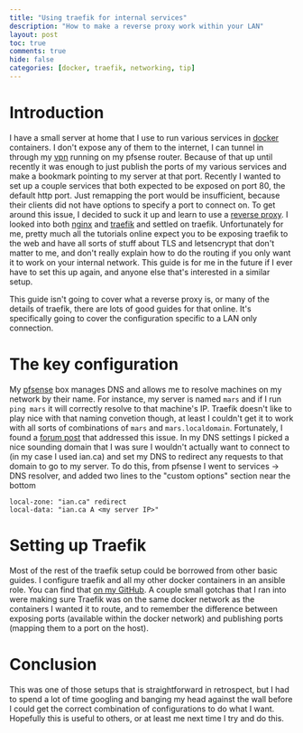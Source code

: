 ```yaml
---
title: "Using traefik for internal services"
description: "How to make a reverse proxy work within your LAN"
layout: post
toc: true
comments: true
hide: false
categories: [docker, traefik, networking, tip]
---
```


# Introduction

I have a small server at home that I use to run various services in [docker](https://www.docker.com/) containers. I don't expose any of them to the internet, I can tunnel in through my [vpn](http://blog.ianpreston.ca/2020/05/06/pfsense.html#openvpn---secure-remote-access) running on my pfsense router. Because of that up until recently it was enough to just publish the ports of my various services and make a bookmark pointing to my server at that port. Recently I wanted to set up a couple services that both expected to be exposed on port 80, the default http port. Just remapping the port would be insufficient, because their clients did not have options to specify a port to connect on. To get around this issue, I decided to suck it up and learn to use a [reverse proxy](https://en.wikipedia.org/wiki/Reverse_proxy). I looked into both [nginx](https://docs.nginx.com/nginx/admin-guide/web-server/reverse-proxy/) and [traefik](https://traefik.io/) and settled on traefik. Unfortunately for me, pretty much all the tutorials online expect you to be exposing traefik to the web and have all sorts of stuff about TLS and letsencrypt that don't matter to me, and don't really explain how to do the routing if you only want it to work on your internal network. This guide is for me in the future if I ever have to set this up again, and anyone else that's interested in a similar setup.

This guide isn't going to cover what a reverse proxy is, or many of the details of traefik, there are lots of good guides for that online. It's specifically going to cover the configuration specific to a LAN only connection.

# The key configuration

My [pfsense](http://blog.ianpreston.ca/2020/05/06/pfsense.html#dns) box manages DNS and allows me to resolve machines on my network by their name. For instance, my server is named ```mars``` and if I run ```ping mars``` it will correctly resolve to that machine's IP. Traefik doesn't like to play nice with that naming convetion though, at least I couldn't get it to work with all sorts of combinations of ```mars``` and ```mars.localdomain```. Fortunately, I found a [forum post](https://forum.netgate.com/topic/103737/dns-resolver-host-override) that addressed this issue. In my DNS settings I picked a nice sounding domain that I was sure I wouldn't actually want to connect to (in my case I used ian.ca) and set my DNS to redirect any requests to that domain to go to my server. To do this, from pfsense I went to services -> DNS resolver, and added two lines to the "custom options" section near the bottom

```
local-zone: "ian.ca" redirect
local-data: "ian.ca A <my server IP>"
```

# Setting up Traefik

Most of the rest of the traefik setup could be borrowed from other basic guides. I configure traefik and all my other docker containers in an ansible role. You can find that [on my GitHub](https://github.com/ianepreston/recipes/blob/master/ansible/roles/docker/tasks/main.yml). A couple small gotchas that I ran into were making sure Traefik was on the same docker network as the containers I wanted it to route, and to remember the difference between exposing ports (available within the docker network) and publishing ports (mapping them to a port on the host).

# Conclusion

This was one of those setups that is straightforward in retrospect, but I had to spend a lot of time googling and banging my head against the wall before I could get the correct combination of configurations to do what I want. Hopefully this is useful to others, or at least me next time I try and do this.